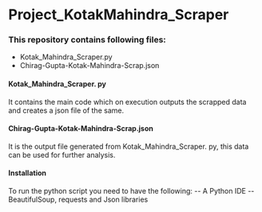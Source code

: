 # Project_KotakMahindra_Scraper


### This repository contains following files:
  - Kotak_Mahindra_Scraper.py
  - Chirag-Gupta-Kotak-Mahindra-Scrap.json
  
#### Kotak_Mahindra_Scraper. py

  It contains the main code which on execution outputs the scrapped data and creates a json file of the same. 

#### Chirag-Gupta-Kotak-Mahindra-Scrap.json

  It is the output file generated from Kotak_Mahindra_Scraper. py, this data can be used for further analysis.

#### Installation

To run the python script you need to have the following:
    -- A Python IDE 
    -- BeautifulSoup, requests and Json libraries 
